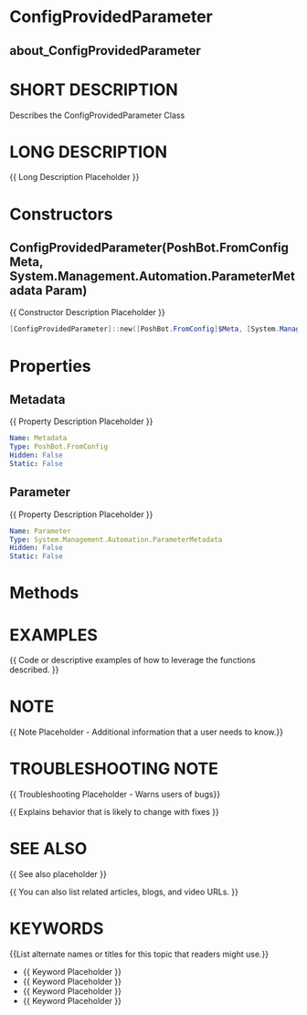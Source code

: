 # ConfigProvidedParameter
## about_ConfigProvidedParameter

# SHORT DESCRIPTION
Describes the ConfigProvidedParameter Class

# LONG DESCRIPTION
{{ Long Description Placeholder }}


# Constructors
## ConfigProvidedParameter(PoshBot.FromConfig Meta, System.Management.Automation.ParameterMetadata Param)
{{ Constructor Description Placeholder }}

```powershell
[ConfigProvidedParameter]::new([PoshBot.FromConfig]$Meta, [System.Management.Automation.ParameterMetadata]$Param)
```


# Properties
## Metadata
{{ Property Description Placeholder }}

```yaml
Name: Metadata
Type: PoshBot.FromConfig
Hidden: False
Static: False
```

## Parameter
{{ Property Description Placeholder }}

```yaml
Name: Parameter
Type: System.Management.Automation.ParameterMetadata
Hidden: False
Static: False
```


# Methods

# EXAMPLES
{{ Code or descriptive examples of how to leverage the functions described. }}

# NOTE
{{ Note Placeholder - Additional information that a user needs to know.}}

# TROUBLESHOOTING NOTE
{{ Troubleshooting Placeholder - Warns users of bugs}}

{{ Explains behavior that is likely to change with fixes }}

# SEE ALSO
{{ See also placeholder }}

{{ You can also list related articles, blogs, and video URLs. }}

# KEYWORDS
{{List alternate names or titles for this topic that readers might use.}}

- {{ Keyword Placeholder }}
- {{ Keyword Placeholder }}
- {{ Keyword Placeholder }}
- {{ Keyword Placeholder }}    


